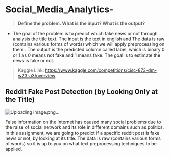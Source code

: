 # Social_Media_Analytics-

>  **Define the problem. What is the input? What is the output?**

- The goal of the problem is to predict which fake news or not through analysis the title text. The input is the text in english and The data is raw (contains various forms of words) which we will apply preprocessing on them . The output is the predicted column called label, which is binary 0 or 1 as 0 means not fake and 1 means fake. The goal is to estimate the news is fake or not.

> Kaggle Link: https://www.kaggle.com/competitions/cisc-873-dm-w23-a3/overview

## Reddit Fake Post Detection (by Looking Only at the Title)

![Uploading image.png…](https://www.googleapis.com/download/storage/v1/b/kaggle-user-content/o/inbox%2F4409738%2F4f5fda2da319a6815c68c937f7474d4c%2Fmememe_3292829e1a7b6e4f95de73cc5e318807-1.jpg?generation=1604889270371012&alt=media)


False information on the Internet has caused many social problems due to the raise of social network and its role in different domains such as politics. In this assignment, we are going to predict if a specific reddit post is fake news or not, by looking at its title. The data is raw (contains various forms of words) so it is up to you on what text preprocessing techniques to be applied.
